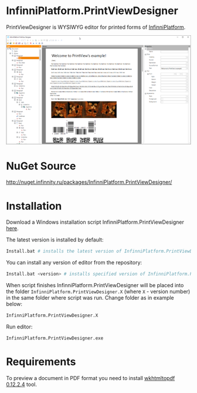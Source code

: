 # InfinniPlatform.PrintViewDesigner

PrintViewDesigner is WYSIWYG editor for printed forms of [InfinniPlatform](https://github.com/InfinniPlatform/InfinniPlatform).

![](.files/Example.png)

# NuGet Source

http://nuget.infinnity.ru/packages/InfinniPlatform.PrintViewDesigner/

# Installation

Download a Windows installation script InfinniPlatform.PrintViewDesigner [here](https://raw.githubusercontent.com/InfinniPlatform/InfinniPlatform.PrintViewDesigner/master/InfinniPlatform.PrintViewDesigner/Install.bat).

The latest version is installed by default:

```bash
Install.bat # installs the latest version of InfinniPlatform.PrintViewDesigner
```

You can install any version of editor from the repository:

```bash
Install.bat <version> # installs specified version of InfinniPlatform.PrintViewDesigner
```

When script finishes InfinniPlatform.PrintViewDesigner will be placed into the folder `InfinniPlatform.PrintViewDesigner.X` (where `X` - version number) in the same folder where script was run. Change folder as in example below:

```bash
InfinniPlatform.PrintViewDesigner.X
```

Run editor:

```bash
InfinniPlatform.PrintViewDesigner.exe
```

# Requirements

To preview a document in PDF format you need to install [wkhtmltopdf 0.12.2.4](http://wkhtmltopdf.org/downloads.html) tool.

